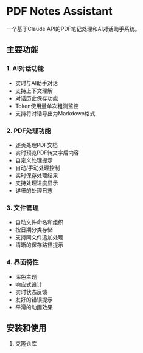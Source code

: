 # PDF Notes Assistant

一个基于Claude API的PDF笔记处理和AI对话助手系统。

## 主要功能

### 1. AI对话功能

- 实时与AI助手对话
- 支持上下文理解
- 对话历史保存功能
- Token使用量单次粗测监控
- 支持将对话导出为Markdown格式

### 2. PDF处理功能

- 逐页处理PDF文档
- 实时预览PDF转文字后内容
- 自定义处理提示
- 自动/手动处理控制
- 实时保存处理结果
- 支持处理进度显示
- 详细的处理日志

### 3. 文件管理

- 自动文件命名和组织
- 按日期分类存储
- 支持同文件追加处理
- 清晰的保存路径提示

### 4. 界面特性

- 深色主题
- 响应式设计
- 实时状态反馈
- 友好的错误提示
- 平滑的动画效果

## 安装和使用

1. 克隆仓库
